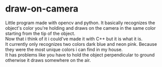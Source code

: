 # draw-on-camera

Little program made with opencv and python.
It basically recognizes the object's color you're holding and draws on the camera in the same color starting from the tip of the object. <br />
Now that i think of it i could've made it with C++ but it is what it is. <br />
It currently only recognizes two colors dark blue and neon pink. Because they were the most unique colors i can find in my house. <br />
It has problems like you have to hold the object perpendicular to ground otherwise it draws somewhere on the air. <br />
